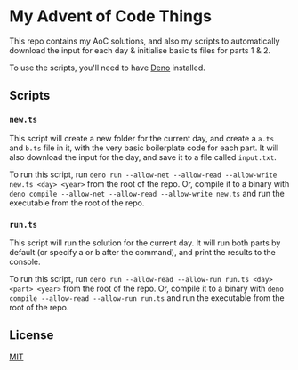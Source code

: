 # My Advent of Code Things

This repo contains my AoC solutions, and also my scripts to automatically download the input for each day & initialise basic ts files for parts 1 & 2.

To use the scripts, you'll need to have [Deno](https://deno.land/) installed.

## Scripts

### `new.ts`

This script will create a new folder for the current day, and create a `a.ts` and `b.ts` file in it, with the very basic boilerplate code for each part. It will also download the input for the day, and save it to a file called `input.txt`.

To run this script, run `deno run --allow-net --allow-read --allow-write new.ts <day> <year>` from the root of the repo. Or, compile it to a binary with `deno compile --allow-net --allow-read --allow-write new.ts` and run the executable from the root of the repo.

### `run.ts`

This script will run the solution for the current day. It will run both parts by default (or specify a or b after the command), and print the results to the console.

To run this script, run `deno run --allow-read --allow-run run.ts <day> <part> <year>` from the root of the repo. Or, compile it to a binary with `deno compile --allow-read --allow-run run.ts` and run the executable from the root of the repo.

## License

[MIT](LICENSE)
